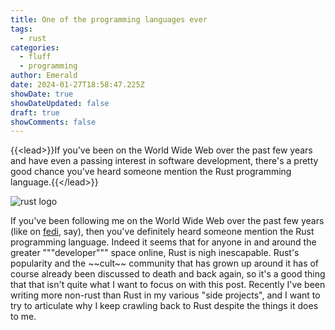 ```yaml
---
title: One of the programming languages ever
tags:
  - rust
categories:
  - fluff
  - programming
author: Emerald
date: 2024-01-27T18:58:47.225Z
showDate: true
showDateUpdated: false
draft: true
showComments: false
---
```


{{\<lead>}}If you've been on the World Wide Web over the past few years and have even a passing interest in software development, there's a pretty good chance you've heard someone mention the Rust programming language.{{\</lead>}}

![rust logo](/media/rust-logo-256x256-blk.png "Rust is Love. Rust is Life")

If you've been following me on the World Wide Web over the past few years (like on [fedi](https://mecha.garden/@emerald), say), then you've definitely heard someone mention the Rust programming language. Indeed it seems that for anyone in and around the greater """developer""" space online, Rust is nigh inescapable. Rust's popularity and the \~\~cult\~\~ community that has grown up around it has of course already been discussed to death and back again, so it's a good thing that that isn't quite what I want to focus on with this post. Recently I've been writing more non-rust than Rust in my various "side projects", and I want to try to articulate why I keep crawling back to Rust despite the things it does to me. 
